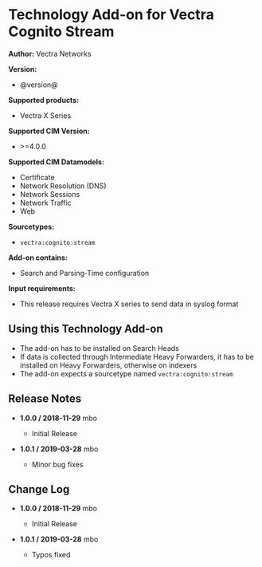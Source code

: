# Technology Add-on for Vectra Cognito Stream

**Author:** Vectra Networks

**Version:**

* @version@

**Supported products:**

* Vectra X Series

**Supported CIM Version:**

* &gt;=4.0.0

**Supported CIM Datamodels:**

* Certificate
* Network Resolution (DNS)
* Network Sessions
* Network Traffic
* Web

**Sourcetypes:**

* `vectra:cognito:stream`

**Add-on contains:**

* Search and Parsing-Time configuration

**Input requirements:**

* This release requires Vectra X series to send data in syslog format

## Using this Technology Add-on

* The add-on has to be installed on Search Heads
* If data is collected through Intermediate Heavy Forwarders, it has to be installed on Heavy Forwarders, otherwise on indexers
* The add-on expects a sourcetype named `vectra:cognito:stream`

## Release Notes

* **1.0.0 / 2018-11-29** mbo

  * Initial Release

* **1.0.1 / 2019-03-28** mbo

  * Minor bug fixes


## Change Log

* **1.0.0 / 2018-11-29** mbo

  * Initial Release
  
* **1.0.1 / 2019-03-28** mbo

  * Typos fixed
